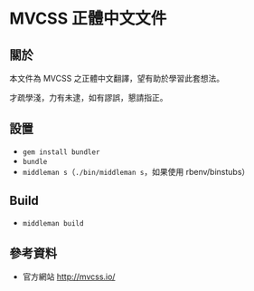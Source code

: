 # MVCSS 正體中文文件

## 關於

本文件為 MVCSS 之正體中文翻譯，望有助於學習此套想法。

才疏學淺，力有未逮，如有謬誤，懇請指正。

## 設置

 - `gem install bundler`
 - `bundle`
 - `middleman s`（`./bin/middleman s`，如果使用 rbenv/binstubs）

## Build

 - `middleman build`

## 參考資料

 - 官方網站 <http://mvcss.io/>